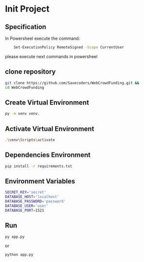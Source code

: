 # Init Project

## Specification
<p>In Powersheel execute the command:</p>

```sh
    Set-ExecutionPolicy RemoteSigned -Scope CurrentUser ​
```
please execute next commands in powersheel


## clone repository

```sh
git clone https://github.com/Savecoders/WebCrowdFunding.git &&
cd WebCrowdFunding
```

## Create Virtual Environment

```sh
py -m venv venv.
```

## Activate Virtual Environment

```sh
.\venv\Scripts\activate
```

## Dependencies Environment

```sh
pip install -r requirements.txt
```

## Environment Variables

```sh
SECRET_KEY='secret'
DATABASE_HOST='localhost'
DATABASE_PASSWORD='password'
DATABASE_USER='user'
DATABASE_PORT=1521
```

## Run

```sh
py app.py
```

or

```sh
python app.py
```
